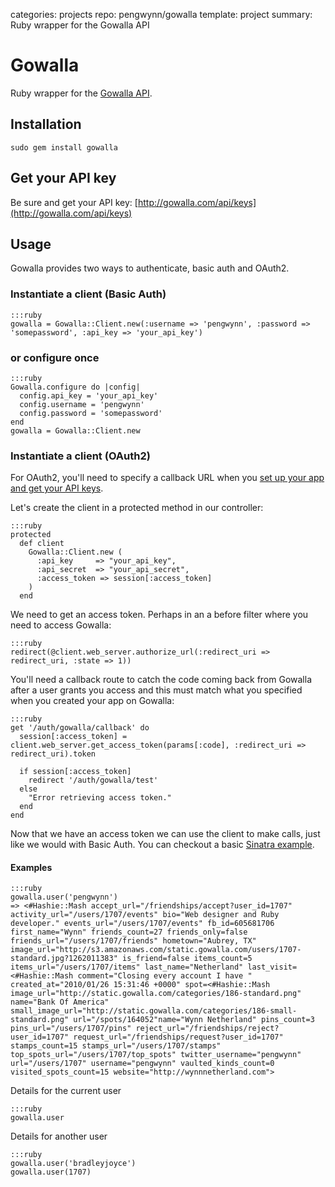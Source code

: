categories: projects
repo: pengwynn/gowalla
template: project
summary: Ruby wrapper for the Gowalla API

# Gowalla

Ruby wrapper for the [Gowalla API](http://gowalla.com/api/docs).
<!--more-->

## Installation

    sudo gem install gowalla
    
## Get your API key

Be sure and get your API key: [http://gowalla.com/api/keys](http://gowalla.com/api/keys)
    
## Usage

Gowalla provides two ways to authenticate, basic auth and OAuth2.

### Instantiate a client (Basic Auth)
    
    :::ruby
    gowalla = Gowalla::Client.new(:username => 'pengwynn', :password => 'somepassword', :api_key => 'your_api_key')
    
### or configure once
    
    :::ruby
    Gowalla.configure do |config|
      config.api_key = 'your_api_key'
      config.username = 'pengwynn'
      config.password = 'somepassword'
    end
    gowalla = Gowalla::Client.new
    
### Instantiate a client (OAuth2)

For OAuth2, you'll need to specify a callback URL when you [set up your app and get your API keys](http://gowalla.com/api/keys).

Let's create the client in a protected method in our controller:
    
    :::ruby
    protected
      def client    
        Gowalla::Client.new (
          :api_key     => "your_api_key",
          :api_secret  => "your_api_secret",
          :access_token => session[:access_token]
        )
      end

We need to get an access token. Perhaps in an a before filter where you need to access Gowalla:
    
    :::ruby    
    redirect(@client.web_server.authorize_url(:redirect_uri => redirect_uri, :state => 1))
    
You'll need a callback route to catch the code coming back from Gowalla after a user grants you access and this must match what you specified when you created your app on Gowalla:
    
    :::ruby
    get '/auth/gowalla/callback' do
      session[:access_token] = client.web_server.get_access_token(params[:code], :redirect_uri => redirect_uri).token

      if session[:access_token]
        redirect '/auth/gowalla/test'
      else
        "Error retrieving access token."
      end
    end
    
Now that we have an access token we can use the client to make calls, just like we would with Basic Auth. You can checkout a basic [Sinatra example](http://gist.github.com/454283).
    
#### Examples
    
    :::ruby
    gowalla.user('pengwynn')
    => <#Hashie::Mash accept_url="/friendships/accept?user_id=1707" activity_url="/users/1707/events" bio="Web designer and Ruby developer." events_url="/users/1707/events" fb_id=605681706 first_name="Wynn" friends_count=27 friends_only=false friends_url="/users/1707/friends" hometown="Aubrey, TX" image_url="http://s3.amazonaws.com/static.gowalla.com/users/1707-standard.jpg?1262011383" is_friend=false items_count=5 items_url="/users/1707/items" last_name="Netherland" last_visit=<#Hashie::Mash comment="Closing every account I have " created_at="2010/01/26 15:31:46 +0000" spot=<#Hashie::Mash image_url="http://static.gowalla.com/categories/186-standard.png" name="Bank Of America" small_image_url="http://static.gowalla.com/categories/186-small-standard.png" url="/spots/164052"name="Wynn Netherland" pins_count=3 pins_url="/users/1707/pins" reject_url="/friendships/reject?user_id=1707" request_url="/friendships/request?user_id=1707" stamps_count=15 stamps_url="/users/1707/stamps" top_spots_url="/users/1707/top_spots" twitter_username="pengwynn" url="/users/1707" username="pengwynn" vaulted_kinds_count=0 visited_spots_count=15 website="http://wynnnetherland.com">
    

Details for the current user
    
    :::ruby
    gowalla.user
    
Details for another user
    
    :::ruby
    gowalla.user('bradleyjoyce')
    gowalla.user(1707)
    
